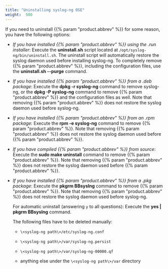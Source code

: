 ```yaml
---
title: "Uninstalling syslog-ng OSE"
weight:  500
---
```

<!-- DISCLAIMER: This file is based on the syslog-ng Open Source Edition documentation https://github.com/balabit/syslog-ng-ose-guides/commit/2f4a52ee61d1ea9ad27cb4f3168b95408fddfdf2 and is used under the terms of The syslog-ng Open Source Edition Documentation License. The file has been modified by Axoflow. -->

If you need to uninstall {{% param "product.abbrev" %}} for some reason, you have the following options:

  - *If you have installed {{% param "product.abbrev" %}} using the .run installer*: Execute the **uninstall.sh** script located at `/opt/syslog-ng/bin/uninstall.sh`. The uninstall script will automatically restore the syslog daemon used before installing syslog-ng. To completely remove {{% param "product.abbrev" %}}, including the configuration files, use the **uninstall.sh --purge** command.

  - *If you have installed {{% param "product.abbrev" %}} from a .deb package*: Execute the **dpkg -r syslog-ng** command to remove syslog-ng, or the **dpkg -P syslog-ng** command to remove {{% param "product.abbrev" %}} and the configuration files as well. Note that removing {{% param "product.abbrev" %}} does not restore the syslog daemon used before syslog-ng.

  - *If you have installed {{% param "product.abbrev" %}} from an .rpm package*: Execute the **rpm -e syslog-ng** command to remove {{% param "product.abbrev" %}}. Note that removing {{% param "product.abbrev" %}} does not restore the syslog daemon used before {{% param "product.abbrev" %}}.

  - *If you have compiled {{% param "product.abbrev" %}} from source*: Execute the **sudo make uninstall** command to remove {{% param "product.abbrev" %}}. Note that removing {{% param "product.abbrev" %}} does not restore the syslog daemon used before {{% param "product.abbrev" %}}.

  - *If you have installed {{% param "product.abbrev" %}} from a .pkg package*: Execute the **pkgrm BBsyslng** command to remove {{% param "product.abbrev" %}}. Note that removing {{% param "product.abbrev" %}} does not restore the syslog daemon used before syslog-ng.
    
    For automatic uninstall (answering `y` to all questions): Execute the **yes | pkgrm BBsyslng** command.
    
    The following files have to be deleted manually:
    
      - `\<syslog-ng path\>/etc/syslog-ng.conf`
    
      - `\<syslog-ng path\>/var/syslog-ng.persist`
    
      - `\<syslog-ng path\>/var/syslog-ng-00000.qf`
    
      - anything else under the `\<syslog-ng path\>/var` directory
